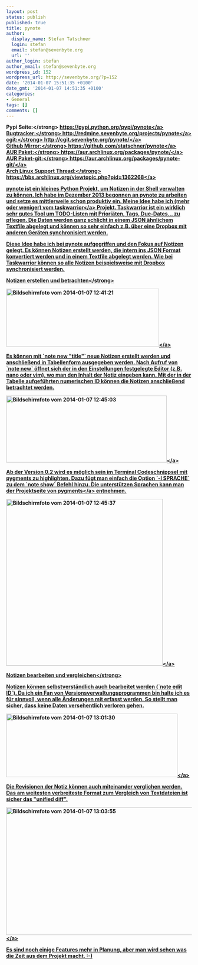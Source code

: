 ```yaml
---
layout: post
status: publish
published: true
title: pynote
author:
  display_name: Stefan Tatschner
  login: stefan
  email: stefan@sevenbyte.org
  url: ''
author_login: stefan
author_email: stefan@sevenbyte.org
wordpress_id: 152
wordpress_url: http://sevenbyte.org/?p=152
date: '2014-01-07 15:51:35 +0100'
date_gmt: '2014-01-07 14:51:35 +0100'
categories:
- General
tags: []
comments: []
---
```

<p><strong>Pypi Seite:<&#47;strong> <a href="https:&#47;&#47;pypi.python.org&#47;pypi&#47;pynote">https:&#47;&#47;pypi.python.org&#47;pypi&#47;pynote<&#47;a><br />
<strong>Bugtracker:<&#47;strong> <a href="http:&#47;&#47;redmine.sevenbyte.org&#47;projects&#47;pynote">http:&#47;&#47;redmine.sevenbyte.org&#47;projects&#47;pynote<&#47;a><br />
<strong>cgit:<&#47;strong> <a href="http:&#47;&#47;cgit.sevenbyte.org&#47;pynote&#47;">http:&#47;&#47;cgit.sevenbyte.org&#47;pynote&#47;<&#47;a><br />
<strong>Github Mirror:<&#47;strong> <a href="https:&#47;&#47;github.com&#47;statschner&#47;pynote">https:&#47;&#47;github.com&#47;statschner&#47;pynote<&#47;a><br />
<strong>AUR Paket:<&#47;strong> <a href="https:&#47;&#47;aur.archlinux.org&#47;packages&#47;pynote&#47;">https:&#47;&#47;aur.archlinux.org&#47;packages&#47;pynote&#47;<&#47;a><br />
<strong>AUR Paket-git:<&#47;strong> <a href="https:&#47;&#47;aur.archlinux.org&#47;packages&#47;pynote-git&#47;">https:&#47;&#47;aur.archlinux.org&#47;packages&#47;pynote-git&#47;<&#47;a><br />
<strong>Arch Linux Support Thread:<&#47;strong> <a href="https:&#47;&#47;bbs.archlinux.org&#47;viewtopic.php?pid=1362268">https:&#47;&#47;bbs.archlinux.org&#47;viewtopic.php?pid=1362268<&#47;a></p>
<p>pynote ist ein kleines Python Projekt, um Notizen in der Shell verwalten zu k&ouml;nnen. Ich habe im Dezember 2013 begonnen an pynote zu arbeiten und setze es mittlerweile schon produktiv ein. Meine Idee habe ich (mehr oder weniger) vom <a href="http:&#47;&#47;taskwarrior.org&#47;projects&#47;show&#47;taskwarrior">taskwarrior<&#47;a> Projekt. Taskwarrior ist ein wirklich sehr gutes Tool um TODO-Listen mit Priori&auml;ten, Tags, Due-Dates... zu pflegen. Die Daten werden ganz schlicht in einem JSON &auml;hnlichem Textfile abgelegt und k&ouml;nnen so sehr einfach z.B. &uuml;ber eine Dropbox mit anderen Ger&auml;ten synchronisiert werden.</p>
<p>Diese Idee habe ich bei pynote aufgegriffen und den Fokus auf Notizen gelegt. Es k&ouml;nnen Notizen erstellt werden, die intern ins JSON Format konvertiert werden und in einem Textfile abgelegt werden. Wie bei Taskwarrior k&ouml;nnen so alle Notizen beispielsweise mit Dropbox synchronisiert werden.</p>
<p><strong>Notizen erstellen und betrachten<&#47;strong></p>
<p><a href="http:&#47;&#47;sevenbyte.org&#47;wp-content&#47;uploads&#47;2014&#47;01&#47;Bildschirmfoto-vom-2014-01-07-124121.png"><img class="alignnone size-full wp-image-105" alt="Bildschirmfoto vom 2014-01-07 12:41:21" src="http:&#47;&#47;sevenbyte.org&#47;wp-content&#47;uploads&#47;2014&#47;01&#47;Bildschirmfoto-vom-2014-01-07-124121.png" width="415" height="157" &#47;><&#47;a></p>
<p>Es k&ouml;nnen mit `note new "title"` neue Notizen erstellt werden und anschlie&szlig;end in Tabellenform ausgegeben werden. Nach Aufruf von `note new` &ouml;ffnet sich der in den Einstellungen festgelegte Editor (z.B. nano oder vim), wo man den Inhalt der Notiz eingeben kann. Mit der in der Tabelle aufgef&uuml;hrten numerischen ID k&ouml;nnen die Notizen anschlie&szlig;end betrachtet werden.</p>
<p><a href="http:&#47;&#47;sevenbyte.org&#47;wp-content&#47;uploads&#47;2014&#47;01&#47;Bildschirmfoto-vom-2014-01-07-124503.png"><img class="alignnone size-full wp-image-106" alt="Bildschirmfoto vom 2014-01-07 12:45:03" src="http:&#47;&#47;sevenbyte.org&#47;wp-content&#47;uploads&#47;2014&#47;01&#47;Bildschirmfoto-vom-2014-01-07-124503.png" width="436" height="181" &#47;><&#47;a></p>
<p>Ab der Version 0.2 wird es m&ouml;glich sein im Terminal Codeschnippsel mit pygments zu highlighten. Dazu f&uuml;gt man einfach die Option `-l SPRACHE` zu dem `note show` Befehl hinzu. Die unterst&uuml;tzen Sprachen kann man der Projektseite von <a href="http:&#47;&#47;pygments.org&#47;languages&#47;">pygments<&#47;a> entnehmen.</p>
<p><a href="http:&#47;&#47;sevenbyte.org&#47;wp-content&#47;uploads&#47;2014&#47;01&#47;Bildschirmfoto-vom-2014-01-07-124537.png"><img class="alignnone size-full wp-image-107" alt="Bildschirmfoto vom 2014-01-07 12:45:37" src="http:&#47;&#47;sevenbyte.org&#47;wp-content&#47;uploads&#47;2014&#47;01&#47;Bildschirmfoto-vom-2014-01-07-124537.png" width="425" height="452" &#47;><&#47;a></p>
<p><strong>Notizen bearbeiten und vergleichen<&#47;strong></p>
<p>Notizen k&ouml;nnen selbstverst&auml;ndlich auch bearbeitet werden (`note edit ID`). Da ich ein Fan von Versionsverwaltungsprogrammen bin halte ich es f&uuml;r sinnvoll, wenn alle &Auml;nderungen mit erfasst werden. So stellt man sicher, dass keine Daten versehentlich verloren gehen.</p>
<p><a href="http:&#47;&#47;sevenbyte.org&#47;wp-content&#47;uploads&#47;2014&#47;01&#47;Bildschirmfoto-vom-2014-01-07-130130.png"><img class="alignnone size-full wp-image-108" alt="Bildschirmfoto vom 2014-01-07 13:01:30" src="http:&#47;&#47;sevenbyte.org&#47;wp-content&#47;uploads&#47;2014&#47;01&#47;Bildschirmfoto-vom-2014-01-07-130130.png" width="465" height="172" &#47;><&#47;a></p>
<p>Die Revisionen der Notiz k&ouml;nnen auch miteinander verglichen werden. Das am weitesten verbreiteste Format zum Vergleich von Textdateien ist sicher das "unified diff".</p>
<p><a href="http:&#47;&#47;sevenbyte.org&#47;wp-content&#47;uploads&#47;2014&#47;01&#47;Bildschirmfoto-vom-2014-01-07-130355.png"><img class="alignnone size-full wp-image-109" alt="Bildschirmfoto vom 2014-01-07 13:03:55" src="http:&#47;&#47;sevenbyte.org&#47;wp-content&#47;uploads&#47;2014&#47;01&#47;Bildschirmfoto-vom-2014-01-07-130355.png" width="531" height="346" &#47;><&#47;a></p>
<p>Es sind noch einige Features mehr in Planung, aber man wird sehen was die Zeit aus dem Projekt macht. :-)</p>
